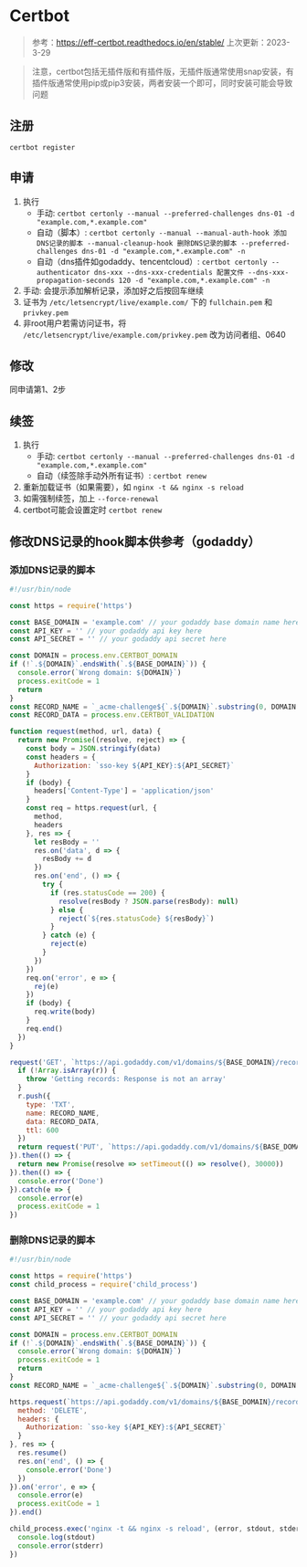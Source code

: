 # Certbot

> 参考：https://eff-certbot.readthedocs.io/en/stable/
> 上次更新：2023-3-29

> 注意，certbot包括无插件版和有插件版，无插件版通常使用snap安装，有插件版通常使用pip或pip3安装，两者安装一个即可，同时安装可能会导致问题

## 注册

`certbot register`

## 申请

1. 执行
    - 手动: `certbot certonly --manual --preferred-challenges dns-01 -d "example.com,*.example.com"`
    - 自动（脚本）: `certbot certonly --manual --manual-auth-hook 添加DNS记录的脚本 --manual-cleanup-hook 删除DNS记录的脚本 --preferred-challenges dns-01 -d "example.com,*.example.com" -n`
    - 自动（dns插件如godaddy、tencentcloud）: `certbot certonly --authenticator dns-xxx --dns-xxx-credentials 配置文件 --dns-xxx-propagation-seconds 120 -d "example.com,*.example.com" -n`
2. 手动: 会提示添加解析记录，添加好之后按回车继续
4. 证书为 `/etc/letsencrypt/live/example.com/` 下的 `fullchain.pem` 和 `privkey.pem`
3. 非root用户若需访问证书，将 `/etc/letsencrypt/live/example.com/privkey.pem` 改为访问者组、0640

## 修改

同申请第1、2步

## 续签

1. 执行
    - 手动: `certbot certonly --manual --preferred-challenges dns-01 -d "example.com,*.example.com"`
    - 自动（续签除手动外所有证书）: `certbot renew`
2. 重新加载证书（如果需要），如 `nginx -t && nginx -s reload`
3. 如需强制续签，加上 `--force-renewal`
4. certbot可能会设置定时 `certbot renew`

## 修改DNS记录的hook脚本供参考（godaddy）

### 添加DNS记录的脚本

```javascript
#!/usr/bin/node

const https = require('https')

const BASE_DOMAIN = 'example.com' // your godaddy base domain name here
const API_KEY = '' // your godaddy api key here
const API_SECRET = '' // your godaddy api secret here

const DOMAIN = process.env.CERTBOT_DOMAIN
if (!`.${DOMAIN}`.endsWith(`.${BASE_DOMAIN}`)) {
  console.error(`Wrong domain: ${DOMAIN}`)
  process.exitCode = 1
  return
}
const RECORD_NAME = `_acme-challenge${`.${DOMAIN}`.substring(0, DOMAIN.length - BASE_DOMAIN.length)}`
const RECORD_DATA = process.env.CERTBOT_VALIDATION

function request(method, url, data) {
  return new Promise((resolve, reject) => {
    const body = JSON.stringify(data)
    const headers = {
      Authorization: `sso-key ${API_KEY}:${API_SECRET}`
    }
    if (body) {
      headers['Content-Type'] = 'application/json'
    }
    const req = https.request(url, {
      method,
      headers
    }, res => {
      let resBody = ''
      res.on('data', d => {
        resBody += d
      })
      res.on('end', () => {
        try {
          if (res.statusCode == 200) {
            resolve(resBody ? JSON.parse(resBody): null)
          } else {
            reject(`${res.statusCode} ${resBody}`)
          }
        } catch (e) {
          reject(e)
        }
      })
    })
    req.on('error', e => {
      rej(e)
    })
    if (body) {
      req.write(body)
    }
    req.end()
  })
}

request('GET', `https://api.godaddy.com/v1/domains/${BASE_DOMAIN}/records/TXT/${RECORD_NAME}`).then(r => {
  if (!Array.isArray(r)) {
    throw 'Getting records: Response is not an array'
  }
  r.push({
    type: 'TXT',
    name: RECORD_NAME,
    data: RECORD_DATA,
    ttl: 600
  })
  return request('PUT', `https://api.godaddy.com/v1/domains/${BASE_DOMAIN}/records/TXT/${RECORD_NAME}`, r)
}).then(() => {
  return new Promise(resolve => setTimeout(() => resolve(), 30000))
}).then(() => {
  console.error('Done')
}).catch(e => {
  console.error(e)
  process.exitCode = 1
})
```

### 删除DNS记录的脚本

```javascript
#!/usr/bin/node

const https = require('https')
const child_process = require('child_process')

const BASE_DOMAIN = 'example.com' // your godaddy base domain name here
const API_KEY = '' // your godaddy api key here
const API_SECRET = '' // your godaddy api secret here

const DOMAIN = process.env.CERTBOT_DOMAIN
if (!`.${DOMAIN}`.endsWith(`.${BASE_DOMAIN}`)) {
  console.error(`Wrong domain: ${DOMAIN}`)
  process.exitCode = 1
  return
}
const RECORD_NAME = `_acme-challenge${`.${DOMAIN}`.substring(0, DOMAIN.length - BASE_DOMAIN.length)}`

https.request(`https://api.godaddy.com/v1/domains/${BASE_DOMAIN}/records/TXT/${RECORD_NAME}`, {
  method: 'DELETE',
  headers: {
    Authorization: `sso-key ${API_KEY}:${API_SECRET}`
  }
}, res => {
  res.resume()
  res.on('end', () => {
    console.error('Done')
  })
}).on('error', e => {
  console.error(e)
  process.exitCode = 1
}).end()

child_process.exec('nginx -t && nginx -s reload', (error, stdout, stderr) => {
  console.log(stdout)
  console.error(stderr)
})
```
